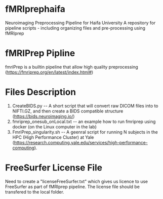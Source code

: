 # fMRIprephaifa
Neuroimaging Preprocessing Pipeline for Haifa University
A repository for pipeline scripts - including organizing files and pre-processing using fMRIprep

# fMRIPrep Pipline
fmriPrep is a builtin pipeline that allow high quality preprocessing (https://fmriprep.org/en/latest/index.html#)

# Files Description
1. CreateBIDS.py -- A short script that will convert raw DICOM files into to NIFTI.GZ, and then create a BIDS compatible structure (https://bids.neuroimaging.io/)
2. fmriprep_onesub_onLocal.txt -- an example how to run fmriprep using docker (on the Linux computer in the lab)
3. FmriPrep_singularity.sh -- A geenral script for running N subjects in the HPC (High Performance Cluster) at Yale (https://research.computing.yale.edu/services/high-performance-computing).

# FreeSurfer License File 
Need to create a "licenseFreeSurfer.txt" which gives us licence to use FreeSurfer as part of fMRIprep pipeline.
The license file should be transfered to the local folder. 
